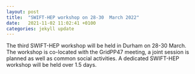 ```yaml
---
layout: post
title:  "SWIFT-HEP workshop on 28-30  March 2022"
date:   2021-11-02 11:02:41 +0100
categories: jekyll update
---
```

The third SWIFT-HEP workshop will be held in Durham on 28-30 March. 
<br>
The workshop is co-located with the GridPP47 meeting, a joint session is planned as well as common social activities. A dedicated SWIFT-HEP workshop will be held over 1.5 days.

